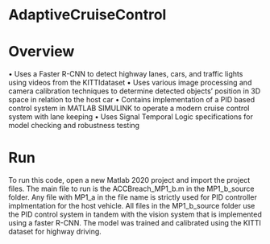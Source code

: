 # AdaptiveCruiseControl

# Overview

• Uses a Faster R-CNN to detect highway lanes, cars, and traffic lights using videos from the KITTIdataset
• Uses various image processing and camera calibration techniques to determine detected objects’ position in 3D
space in relation to the host car
• Contains implementation of a PID based control system in MATLAB SIMULINK to operate a modern cruise control system with
lane keeping
• Uses Signal Temporal Logic specifications for model checking and robustness testing

# Run

To run this code, open a new Matlab 2020 project and import the project files. The main file to run is the ACCBreach_MP1_b.m in the MP1_b_source folder. Any file with MP1_a in the file name is strictly used for PID controller implmentation for the host vehicle. All files in the MP1_b_source folder use the PID control system in tandem with the vision system that is implemented using a faster R-CNN. The model was trained and calibrated using the KITTI dataset for highway driving.
